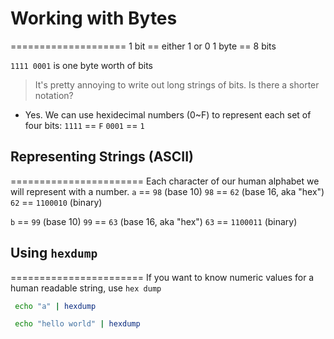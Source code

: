 # Working with Bytes
====================
1 bit  == either 1 or 0
1 byte == 8 bits

`1111 0001` is one byte worth of bits

> It's pretty annoying to write out long strings of bits.  Is there a shorter notation?

- Yes. We can use hexidecimal numbers (0~F) to represent each set of four bits:
  `1111` == `F`
  `0001` == `1`

## Representing Strings (ASCII)
=======================
Each character of our human alphabet we will represent with a number.
  `a`  == `98`      (base 10)
  `98` == `62`      (base 16, aka "hex")
  `62` == `1100010` (binary)

  `b`  == `99`      (base 10)
  `99` == `63`      (base 16, aka "hex")
  `63` == `1100011` (binary)

## Using `hexdump`
=======================
If you want to know numeric values for a human readable string, use `hex dump`

```bash
 echo "a" | hexdump
```

```bash
 echo "hello world" | hexdump
```
